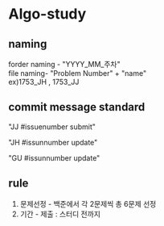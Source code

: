 # Algo-study

## naming
forder naming - "YYYY_MM_주차"  
file naming- "Problem Number" + "name"  
ex)1753_JH , 1753_JJ


## commit message standard
"JJ #issuenumber submit"

"JH #issunnumber update"

"GU #issunnumber update"


## rule

1. 문제선정 - 백준에서 각 2문제씩 총 6문제 선정  
2. 기간 - 제출 : 스터디 전까지  

